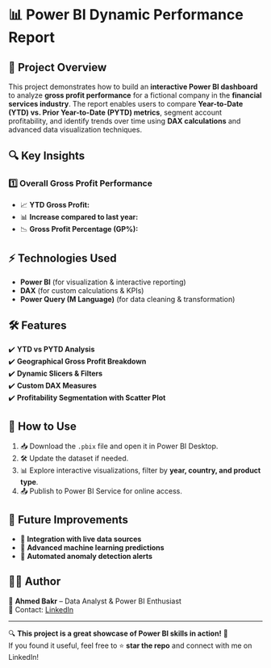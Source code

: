 # 📊 Power BI Dynamic Performance Report  

## 🚀 Project Overview  
This project demonstrates how to build an **interactive Power BI dashboard** to analyze **gross profit performance** for a fictional company in the **financial services industry**. The report enables users to compare **Year-to-Date (YTD) vs. Prior Year-to-Date (PYTD) metrics**, segment account profitability, and identify trends over time using **DAX calculations** and advanced data visualization techniques.  

## 🔍 Key Insights  
### 1️⃣ **Overall Gross Profit Performance**  
- 📈 **YTD Gross Profit:** 
- 📊 **Increase compared to last year:** 
- 📉 **Gross Profit Percentage (GP%):** 


## ⚡ Technologies Used  
- **Power BI** (for visualization & interactive reporting)  
- **DAX** (for custom calculations & KPIs)  
- **Power Query (M Language)** (for data cleaning & transformation)  

## 🛠️ Features  
✔️ **YTD vs PYTD Analysis**  
✔️ **Geographical Gross Profit Breakdown**  
✔️ **Dynamic Slicers & Filters**  
✔️ **Custom DAX Measures**  
✔️ **Profitability Segmentation with Scatter Plot**  

## 📢 How to Use  
1. 📥 Download the `.pbix` file and open it in Power BI Desktop.  
2. 🛠️ Update the dataset if needed.  
3. 📊 Explore interactive visualizations, filter by **year, country, and product type**.  
4. 📤 Publish to Power BI Service for online access.  

## 🎯 Future Improvements  
- 🔄 **Integration with live data sources**  
- 📌 **Advanced machine learning predictions**  
- 📢 **Automated anomaly detection alerts**  

## 👨‍💻 Author  
📌 **Ahmed Bakr** – Data Analyst & Power BI Enthusiast  
📧 Contact: [LinkedIn](https://www.linkedin.com/in/ahmed-shaheen-b01395161/)  

---

🔍 **This project is a great showcase of Power BI skills in action!** 🚀  
If you found it useful, feel free to ⭐ **star the repo** and connect with me on LinkedIn!  

